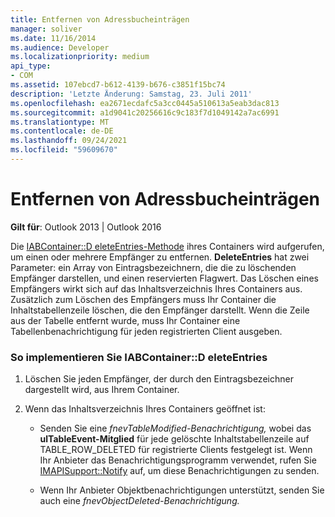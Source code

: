 ```yaml
---
title: Entfernen von Adressbucheinträgen
manager: soliver
ms.date: 11/16/2014
ms.audience: Developer
ms.localizationpriority: medium
api_type:
- COM
ms.assetid: 107ebcd7-b612-4139-b676-c3851f15bc74
description: 'Letzte Änderung: Samstag, 23. Juli 2011'
ms.openlocfilehash: ea2671ecdafc5a3cc0445a510613a5eab3dac813
ms.sourcegitcommit: a1d9041c20256616c9c183f7d1049142a7ac6991
ms.translationtype: MT
ms.contentlocale: de-DE
ms.lasthandoff: 09/24/2021
ms.locfileid: "59609670"
---
```

# <a name="removing-address-book-entries"></a>Entfernen von Adressbucheinträgen
  
**Gilt für**: Outlook 2013 | Outlook 2016 
  
Die [IABContainer::D eleteEntries-Methode](iabcontainer-deleteentries.md) ihres Containers wird aufgerufen, um einen oder mehrere Empfänger zu entfernen. **DeleteEntries** hat zwei Parameter: ein Array von Eintragsbezeichnern, die die zu löschenden Empfänger darstellen, und einen reservierten Flagwert. Das Löschen eines Empfängers wirkt sich auf das Inhaltsverzeichnis Ihres Containers aus. Zusätzlich zum Löschen des Empfängers muss Ihr Container die Inhaltstabellenzeile löschen, die den Empfänger darstellt. Wenn die Zeile aus der Tabelle entfernt wurde, muss Ihr Container eine Tabellenbenachrichtigung für jeden registrierten Client ausgeben. 
  
### <a name="to-implement-iabcontainerdeleteentries"></a>So implementieren Sie IABContainer::D eleteEntries
  
1. Löschen Sie jeden Empfänger, der durch den Eintragsbezeichner dargestellt wird, aus Ihrem Container.
    
2. Wenn das Inhaltsverzeichnis Ihres Containers geöffnet ist:
    
   - Senden Sie eine  _fnevTableModified-Benachrichtigung,_ wobei das **ulTableEvent-Mitglied** für jede gelöschte Inhaltstabellenzeile auf TABLE_ROW_DELETED für registrierte Clients festgelegt ist. Wenn Ihr Anbieter das Benachrichtigungsprogramm verwendet, rufen Sie [IMAPISupport::Notify](imapisupport-notify.md) auf, um diese Benachrichtigungen zu senden. 
    
   - Wenn Ihr Anbieter Objektbenachrichtigungen unterstützt, senden Sie auch eine _fnevObjectDeleted-Benachrichtigung._ 
    

